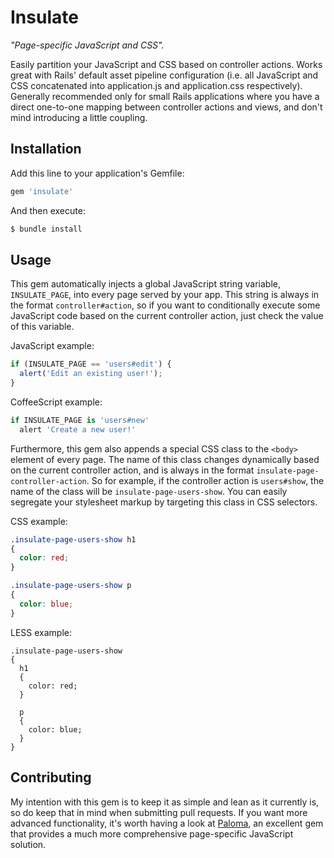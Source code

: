 # Insulate

*"Page-specific JavaScript and CSS".*

Easily partition your JavaScript and CSS based on controller actions. Works great with Rails' default asset pipeline configuration (i.e. all JavaScript and CSS concatenated into application.js and application.css respectively). Generally recommended only for small Rails applications where you have a direct one-to-one mapping between controller actions and views, and don't mind introducing a little coupling.

## Installation

Add this line to your application's Gemfile:

```ruby
gem 'insulate'
```

And then execute:

```bash
$ bundle install
```

## Usage

This gem automatically injects a global JavaScript string variable, `INSULATE_PAGE`, into every page served by your app. This string is always in the format `controller#action`, so if you want to conditionally execute some JavaScript code based on the current controller action, just check the value of this variable.

JavaScript example:

```javascript
if (INSULATE_PAGE == 'users#edit') {
  alert('Edit an existing user!');
}
```

CoffeeScript example:

```coffeescript
if INSULATE_PAGE is 'users#new'
  alert 'Create a new user!'
```

Furthermore, this gem also appends a special CSS class to the `<body>` element of every page. The name of this class changes dynamically based on the current controller action, and is always in the format `insulate-page-controller-action`. So for example, if the controller action is `users#show`, the name of the class will be `insulate-page-users-show`. You can easily segregate your stylesheet markup by targeting this class in CSS selectors.

CSS example:

```css
.insulate-page-users-show h1
{
  color: red;
}

.insulate-page-users-show p
{
  color: blue;
}
```

LESS example:

```less
.insulate-page-users-show
{
  h1
  {
    color: red;
  }

  p
  {
    color: blue;
  }
}
```

## Contributing

My intention with this gem is to keep it as simple and lean as it currently is, so do keep that in mind when submitting pull requests. If you want more advanced functionality, it's worth having a look at [Paloma](https://github.com/kbparagua/paloma), an excellent gem that provides a much more comprehensive page-specific JavaScript solution.
